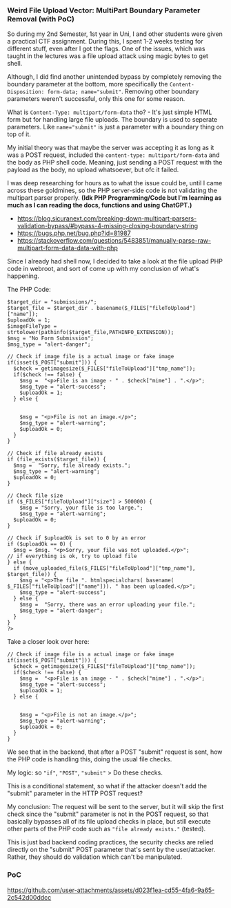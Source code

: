 ### Weird File Upload Vector: MultiPart Boundary Parameter Removal (with PoC)

So during my 2nd Semester, 1st year in Uni, I and other students were given a practical CTF assignment. During this, I spent 1-2 weeks testing for different stuff, even after I got the flags.
One of the issues, which was taught in the lectures was a file upload attack using magic bytes to get shell.

Although, I did find another unintended bypass by completely removing the boundary parameter at the bottom, more specifically the ```Content-Disposition: form-data; name="submit"```.
Removing other boundary parameters weren't successful, only this one for some reason.

What is ```Content-Type: multipart/form-data``` tho? - It's just simple HTML form but for handling large file uploads. The boundary is used to seperate parameters.
Like ```name="submit"``` is just a parameter with a boundary thing on top of it. 

My initial theory was that maybe the server was accepting it as long as it was a POST request, included the ```content-type: multipart/form-data``` and the body as PHP shell code.
Meaning, just sending a POST request with the payload as the body, no upload whatsoever, but ofc it failed. 

I was deep researching for hours as to what the issue could be, until I came across these goldmines, so the PHP server-side code is not validating the multipart parser properly.
**(Idk PHP Programming/Code but I'm learning as much as I can reading the docs, functions and using ChatGPT.)**

- https://blog.sicuranext.com/breaking-down-multipart-parsers-validation-bypass/#bypass-4-missing-closing-boundary-string
- https://bugs.php.net/bug.php?id=81987
- https://stackoverflow.com/questions/5483851/manually-parse-raw-multipart-form-data-data-with-php

Since I already had shell now, I decided to take a look at the file upload PHP code in webroot, and sort of come up with my conclusion of what's happening.

The PHP Code:

```<?php
$target_dir = "submissions/";
$target_file = $target_dir . basename($_FILES["fileToUpload"]["name"]);
$uploadOk = 1;
$imageFileType = strtolower(pathinfo($target_file,PATHINFO_EXTENSION));
$msg = "No Form Submission";
$msg_type = "alert-danger";

// Check if image file is a actual image or fake image
if(isset($_POST["submit"])) {
  $check = getimagesize($_FILES["fileToUpload"]["tmp_name"]);
  if($check !== false) {
    $msg =  "<p>File is an image - " . $check["mime"] . ".</p>";
    $msg_type = "alert-success";
    $uploadOk = 1;
  } else {


    $msg = "<p>File is not an image.</p>";
    $msg_type = "alert-warning";
    $uploadOk = 0;
  }
}

// Check if file already exists
if (file_exists($target_file)) {
  $msg =  "Sorry, file already exists.";
  $msg_type = "alert-warning";
  $uploadOk = 0;
}

// Check file size
if ($_FILES["fileToUpload"]["size"] > 500000) {
    $msg = "Sorry, your file is too large.";
    $msg_type = "alert-warning";
  $uploadOk = 0;
}

// Check if $uploadOk is set to 0 by an error
if ($uploadOk == 0) {
  $msg = $msg. "<p>Sorry, your file was not uploaded.</p>";
// if everything is ok, try to upload file
} else {
  if (move_uploaded_file($_FILES["fileToUpload"]["tmp_name"], $target_file)) {
    $msg = "<p>The file ". htmlspecialchars( basename( $_FILES["fileToUpload"]["name"])). " has been uploaded.</p>";
    $msg_type = "alert-success";
  } else {
    $msg =  "Sorry, there was an error uploading your file.";
    $msg_type = "alert-danger";
  }
}
?>
```

Take a closer look over here:
```
// Check if image file is a actual image or fake image
if(isset($_POST["submit"])) {
  $check = getimagesize($_FILES["fileToUpload"]["tmp_name"]);
  if($check !== false) {
    $msg =  "<p>File is an image - " . $check["mime"] . ".</p>";
    $msg_type = "alert-success";
    $uploadOk = 1;
  } else {


    $msg = "<p>File is not an image.</p>";
    $msg_type = "alert-warning";
    $uploadOk = 0;
  }
}
```

We see that in the backend, that after a POST "submit" request is sent, how the PHP code is handling this, doing the usual file checks.

My logic: so ```"if"```, ```"POST"```, ```"submit"``` > Do these checks. 

This is a conditional statement, so what if the attacker doesn't add the "submit" parameter in the HTTP POST request?

My conclusion:
The request will be sent to the server, but it will skip the first check since the "submit" parameter is not in the POST request, so that basically bypasses all of its file upload checks in place, but still execute other parts of the PHP code such as ```"file already exists."``` (tested).

This is just bad backend coding practices, the security checks are relied directly on the "submit" POST parameter that's sent by the user/attacker.
Rather, they should do validation which can't be manipulated.

### PoC
https://github.com/user-attachments/assets/d023f1ea-cd55-4fa6-9a65-2c542d00ddcc


